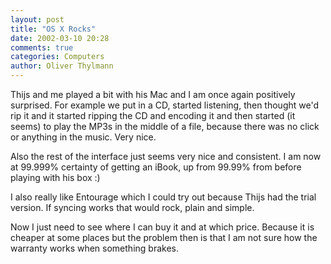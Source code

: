 ```yaml
---
layout: post
title: "OS X Rocks"
date: 2002-03-10 20:28
comments: true
categories: Computers
author: Oliver Thylmann
---
```



Thijs and me played a bit with his Mac and I am once again positively surprised. For example we put in a CD, started listening, then thought we'd rip it and it started ripping the CD and encoding it and then started (it seems) to play the MP3s in the middle of a file, because there was no click or anything in the music. Very nice.

Also the rest of the interface just seems very nice and consistent. I am now at 99.999% certainty of getting an iBook, up from 99.99% from before playing with his box :)

I also really like Entourage which I could try out because Thijs had the trial version. If syncing works that would rock, plain and simple.

Now I just need to see where I can buy it and at which price. Because it is cheaper at some places but the problem then is that I am not sure how the warranty works when something brakes.


